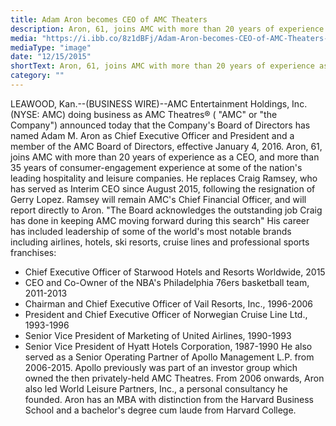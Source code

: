 ```yaml
---
title: Adam Aron becomes CEO of AMC Theaters
description: Aron, 61, joins AMC with more than 20 years of experience as a CEO, and more than 35 years of consumer-engagement experience at some of the nation's leading hospitality and leisure companies.
media: "https://i.ibb.co/8z1dBFj/Adam-Aron-becomes-CEO-of-AMC-Theaters-main.jpg"
mediaType: "image"
date: "12/15/2015"
shortText: Aron, 61, joins AMC with more than 20 years of experience as a CEO, and more than 35 years of consumer-engagement experience at some of the nation's leading hospitality and leisure companies. He replaces Craig Ramsey, who has served as Interim CEO since August 2015, following the resignation of Gerry Lopez. Ramsey will remain AMC's Chief Financial Officer, and will report directly to Aron.
category: ""
---
```


LEAWOOD, Kan.--(BUSINESS WIRE)--AMC Entertainment Holdings, Inc. (NYSE: AMC) doing business as AMC Theatres® ( "AMC" or "the Company") announced today that the Company's Board of Directors has named Adam M. Aron as Chief Executive Officer and President and a member of the AMC Board of Directors, effective January 4, 2016. Aron, 61, joins AMC with more than 20 years of experience as a CEO, and more than 35 years of consumer-engagement experience at some of the nation's leading hospitality and leisure companies. He replaces Craig Ramsey, who has served as Interim CEO since August 2015, following the resignation of Gerry Lopez. Ramsey will remain AMC's Chief Financial Officer, and will report directly to Aron.
"The Board acknowledges the outstanding job Craig has done in keeping AMC moving forward during this search"
His career has included leadership of some of the world's most notable brands including airlines, hotels, ski resorts, cruise lines and professional sports franchises:
- Chief Executive Officer of Starwood Hotels and Resorts Worldwide, 2015
- CEO and Co-Owner of the NBA's Philadelphia 76ers basketball team, 2011-2013
- Chairman and Chief Executive Officer of Vail Resorts, Inc., 1996-2006
- President and Chief Executive Officer of Norwegian Cruise Line Ltd., 1993-1996
- Senior Vice President of Marketing of United Airlines, 1990-1993
- Senior Vice President of Hyatt Hotels Corporation, 1987-1990
He also served as a Senior Operating Partner of Apollo Management L.P. from 2006-2015. Apollo previously was part of an investor group which owned the then privately-held AMC Theatres. From 2006 onwards, Aron also led World Leisure Partners, Inc., a personal consultancy he founded.
Aron has an MBA with distinction from the Harvard Business School and a bachelor's degree cum laude from Harvard College.